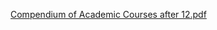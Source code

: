 [Compendium of Academic Courses after 12.pdf](Compendium%20of%20Academic%20Courses%20after%2012.pdf)